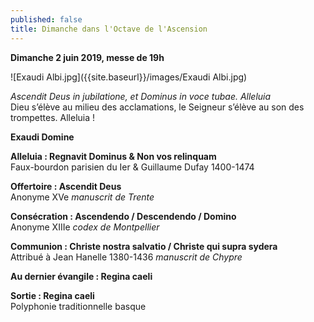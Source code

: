 ```yaml
---
published: false
title: Dimanche dans l'Octave de l'Ascension
---
```

**Dimanche 2 juin 2019, messe de 19h**

![Exaudi Albi.jpg]({{site.baseurl}}/images/Exaudi Albi.jpg)

*Ascendit Deus in jubilatione, et Dominus in voce tubae. Alleluia*  
Dieu s’élève au milieu des acclamations, le Seigneur s’élève au son des trompettes. Alleluia !

**Exaudi Domine**

**Alleluia : Regnavit Dominus & Non vos relinquam**  
Faux-bourdon parisien du Ier & Guillaume Dufay 1400-1474

**Offertoire :  Ascendit Deus**  
Anonyme XVe *manuscrit de Trente*

**Consécration : Ascendendo / Descendendo / Domino**  
Anonyme XIIIe *codex de Montpellier*

**Communion : Christe nostra salvatio / Christe qui supra sydera**  
Attribué à Jean Hanelle 1380-1436 *manuscrit de Chypre*

**Au dernier évangile : Regina caeli**

**Sortie : Regina caeli**  
Polyphonie traditionnelle basque
